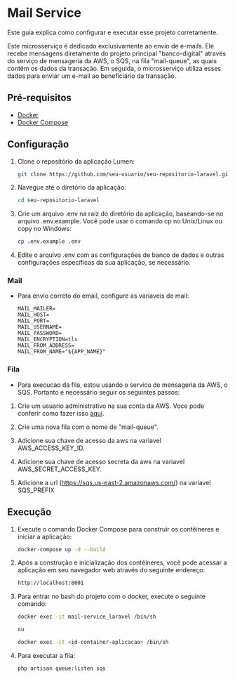 # Mail Service

Este guia explica como configurar e executar esse projeto corretamente.

Este microsserviço é dedicado exclusivamente ao envio de e-mails. Ele recebe mensagens diretamente do projeto principal "banco-digital" através do serviço de mensageria da AWS, o SQS, na fila "mail-queue", as quais contêm os dados da transação. Em seguida, o microsserviço utiliza esses dados para enviar um e-mail ao beneficiário da transação.

## Pré-requisitos

- [Docker](https://docs.docker.com/get-docker/)
- [Docker Compose](https://docs.docker.com/compose/install/)

## Configuração

1. Clone o repositório da aplicação Lumen:

   ```bash
   git clone https://github.com/seu-usuario/seu-repositorio-laravel.git

2. Navegue até o diretório da aplicação:

   ```bash
   cd seu-repositorio-laravel

3. Crie um arquivo .env na raiz do diretório da aplicação, baseando-se no arquivo .env.example. Você pode usar o comando cp no Unix/Linux ou copy no Windows:

   ```bash
   cp .env.example .env

4. Edite o arquivo .env com as configurações de banco de dados e outras configurações específicas da sua aplicação, se necessário.

### Mail

- Para envio correto do email, configure as variaveis de mail:

    ```dotenv
    MAIL_MAILER=
    MAIL_HOST=
    MAIL_PORT=
    MAIL_USERNAME=
    MAIL_PASSWORD=
    MAIL_ENCRYPTION=tls
    MAIL_FROM_ADDRESS=
    MAIL_FROM_NAME="${APP_NAME}"

### Fila

- Para execucao da fila, estou usando o servico de mensageria da AWS, o SQS. Portanto é necessário seguir os seguintes passos:

1. Crie um usuario administrativo na sua conta da AWS. Voce pode conferir como fazer isso [aqui](https://docs.aws.amazon.com/AWSSimpleQueueService/latest/SQSDeveloperGuide/sqs-setting-up.html).

2. Crie uma nova fila com o nome de "mail-queue".

3. Adicione sua chave de acesso da aws na variavel AWS_ACCESS_KEY_ID.

4. Adicione sua chave de acesso secreta da aws na variavel AWS_SECRET_ACCESS_KEY.

5. Adicione a url (https://sqs.us-east-2.amazonaws.com/<account-id>) na variavel SQS_PREFIX
    
## Execução

1. Execute o comando Docker Compose para construir os contêineres e iniciar a aplicação:

   ```bash
   docker-compose up -d --build

2. Após a construção e inicialização dos contêineres, você pode acessar a aplicação em seu navegador web através do seguinte endereço:

    ```bash
   http://localhost:8001

3. Para entrar no bash do projeto com o docker, execute o seguinte comando:

    ```bash
   docker exec -it mail-service_laravel /bin/sh
   
   ou
   
   docker exec -it <id-container-aplicacao> /bin/sh
   
4. Para executar a fila:

    ```bash
   php artisan queue:listen sqs
